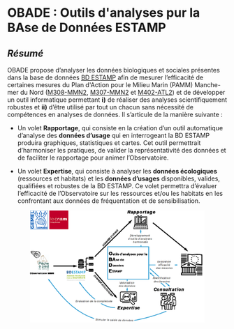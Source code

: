 # OBADE : Outils d'analyses pur la BAse de Données ESTAMP


## *Résumé*

OBADE propose d’analyser les données biologiques et sociales présentes dans la base de données [BD ESTAMP](https://estamp.afbiodiversite.fr) afin de mesurer l’efficacité de certaines mesures du Plan d'Action pour le Milieu Marin (PAMM) Manche-mer du Nord ([M308-MMN2](http://www.dirm.memn.developpement-durable.gouv.fr/IMG/pdf/m308-mmn2_document-cadre_de_prefiguration_de_l_observatoire-post_procedure_passation_marches.pdf), [M307-MMN2](http://www.dirm.memn.developpement-durable.gouv.fr/preuves-objectives-de-realisation-des-actions-des-a924.html) et [M402-ATL2](http://www.dirm.memn.developpement-durable.gouv.fr/preuves-objectives-de-realisation-des-actions-des-a924.html)) et de développer un outil informatique permettant **i)** de réaliser des analyses scientifiquement robustes et **ii)** d’être utilisé par tout un chacun sans nécessité de compétences en analyses de données.
Il s’articule de la manière suivante : 

- Un volet **Rapportage**, qui consiste en la création d’un outil automatique d’analyse des **données d’usage** qui en interrogeant la BD ESTAMP produira graphiques, statistiques et cartes. Cet outil permettrait d’harmoniser les pratiques, de valider la représentativité des données et de faciliter le rapportage pour animer l’Observatoire.

- Un volet **Expertise**, qui consiste à analyser les **données écologiques** (ressources et habitats) et les **données d’usages** disponibles, valides, qualifiées et robustes de la BD ESTAMP. Ce volet permettra d’évaluer l’efficacité de l’Observatoire sur les ressources et/ou les habitats en les confrontant aux données de fréquentation et de sensibilisation.


<p align="center">
<img src="figures_divers/resume.png" width="400">
</p>


